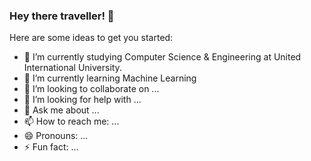 ### Hey there traveller! 👋

Here are some ideas to get you started:

- 🔭 I’m currently studying Computer Science & Engineering at United International University.
- 🌱 I’m currently learning Machine Learning
- 👯 I’m looking to collaborate on ...
- 🤔 I’m looking for help with ...
- 💬 Ask me about ...
- 📫 How to reach me: ...
- 😄 Pronouns: ...
- ⚡ Fun fact: ...

